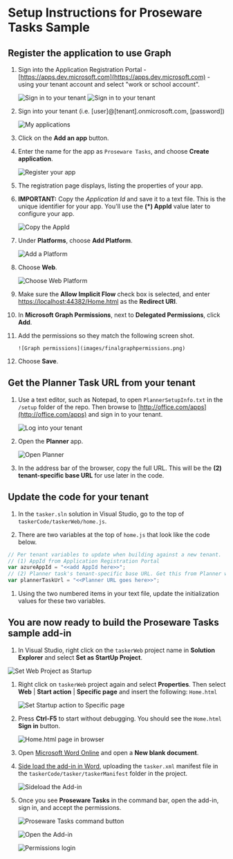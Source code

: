 # Setup Instructions for Proseware Tasks Sample

## Register the application to use Graph

1. Sign into the Application Registration Portal  - [https://apps.dev.microsoft.com](https://apps.dev.microsoft.com) - using  your tenant account and select "work or school account".

    ![Sign in to your tenant](images/signintoyourtenant.png)
    ![Sign in to your tenant](images/workorschoolaccount.png)

1. Sign into your tenant (i.e. [user]@[tenant].onmicrosoft.com, [password])

    ![My applications](images/myapplications.png)

1. Click on the **Add an app** button.

1. Enter the name for the app as `Proseware Tasks`, and choose **Create application**.

    ![Register your app](images/registeryourapp.png)

1. The registration page displays, listing the properties of your app.

1. **IMPORTANT:** Copy the *Application Id* and save it to a text file. This is the unique identifier for your app. You'll use the **(*) AppId** value later to configure your app.

    ![Copy the AppId](images/copytheappid.png)

1. Under **Platforms**, choose **Add Platform**.

    ![Add a Platform](images/addaplatform.png)

1. Choose **Web**.

    ![Choose Web Platform](images/choosewebplatform.png)

1. Make sure the **Allow Implicit Flow** check box is selected, and enter [https://localhost:44382/Home.html](https://localhost:44382/Home.html) as the **Redirect URI**.

1. In **Microsoft Graph Permissions**, next to **Delegated Permissions**, click **Add**.

1. Add the permissions so they match the following screen shot.

       ![Graph permissions](images/finalgraphpermissions.png)

1. Choose **Save**.

## Get the Planner Task URL from your tenant

1. Use a text editor, such as Notepad, to open `PlannerSetupInfo.txt` in the `/setup` folder of the repo. Then browse to [http://office.com/apps](http://office.com/apps) and sign in to your tenant.

    ![Log into your tenant](images/tenantlogin.png)

1. Open the **Planner** app.

    ![Open Planner](images/openplanner.png)

1. In the address bar of the browser, copy the full URL. This will be the **(2) tenant-specific base URL** for use later in the code.

## Update the code for your tenant

1. In the `tasker.sln` solution in Visual Studio, go to the top of `taskerCode/taskerWeb/home.js`.

1. There are two variables at the top of `home.js` that look like the code below.

```js
// Per tenant variables to update when building against a new tenant.
// (1) AppId from Application Registration Portal
var azureAppId = "<<add AppId here>>";
// (2) Planner task's tenant-specific base URL. Get this from Planner with an open task.
var plannerTaskUrl = "<<Planner URL goes here>>";

```

1. Using the two numbered items in your text file, update the initialization values for these two variables.

## You are now ready to build the Proseware Tasks sample add-in

1. In Visual Studio, right click on the `taskerWeb` project name in **Solution Explorer** and select **Set as StartUp Project**.

![Set Web Project as Startup](images/setasstartupproject.png)

1. Right click on `taskerWeb` project again and select **Properties**. Then select **Web** | **Start action** | **Specific page** and insert the following: `Home.html`

    ![Set Startup action to Specific page](images/specificpage.png)

1. Press **Ctrl-F5** to start without debugging. You should see the `Home.html` **Sign in** button.

    ![Home.html page in browser](images/ctrlf5home.png)

1. Open [Microsoft Word Online](https://www.office.com/launch/word?auth=2) and open a **New blank document**.

1. [Side load the add-in in Word](https://docs.microsoft.com/en-us/office/dev/add-ins/testing/sideload-office-add-ins-for-testing#sideload-an-office-add-in-on-office-online), uploading the `tasker.xml` manifest file in the `taskerCode/tasker/taskerManifest` folder in the project.

    ![Sideload the Add-in](images/sideload.png)

1. Once you see **Proseware Tasks** in the command bar, open the add-in, sign in, and accept the permissions.

    ![Proseware Tasks command button](images/prosewaretasks.png)

    ![Open the Add-in](images/openaddin.png)

    ![Permissions login](images/permissionslogin.png)